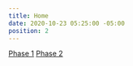 ```yaml
---
title: Home
date: 2020-10-23 05:25:00 -05:00
position: 2
---
```


[Phase 1](/phase1)
[Phase 2](/phase2)